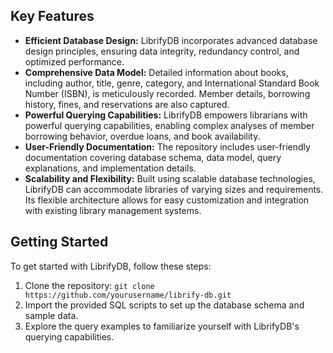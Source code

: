 ## Key Features

- **Efficient Database Design:** LibrifyDB incorporates advanced database design principles, ensuring data integrity, redundancy control, and optimized performance.
- **Comprehensive Data Model:** Detailed information about books, including author, title, genre, category, and International Standard Book Number (ISBN), is meticulously recorded. Member details, borrowing history, fines, and reservations are also captured.
- **Powerful Querying Capabilities:** LibrifyDB empowers librarians with powerful querying capabilities, enabling complex analyses of member borrowing behavior, overdue loans, and book availability.
- **User-Friendly Documentation:** The repository includes user-friendly documentation covering database schema, data model, query explanations, and implementation details.
- **Scalability and Flexibility:** Built using scalable database technologies, LibrifyDB can accommodate libraries of varying sizes and requirements. Its flexible architecture allows for easy customization and integration with existing library management systems.

## Getting Started

To get started with LibrifyDB, follow these steps:

1. Clone the repository: `git clone https://github.com/yourusername/librify-db.git`
2. Import the provided SQL scripts to set up the database schema and sample data.
3. Explore the query examples to familiarize yourself with LibrifyDB's querying capabilities.
